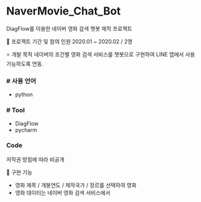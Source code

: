 # NaverMovie_Chat_Bot
DiagFlow를 이용한 네이버 영화 검색 챗봇 제작 프로젝트

📂 프로젝트 기간 및 참여 인원
2020.01 ~ 2020.02 / 2명

⭐ 개발 목적
네이버의 조건별 영화 검색 서비스를 챗봇으로 구현하여 LINE 앱에서 사용 가능하도록 연동.

### # 사용 언어
- python
### # Tool
- DiagFlow
- pycharm

### Code
저작권 방침에 따라 비공개

📝 구현 기능
- 영화 제목 / 개봉연도 / 제작국가 / 장르를 선택하여 영화
- 영화 데이터는 네이버 영화 검색 서비스에서 

